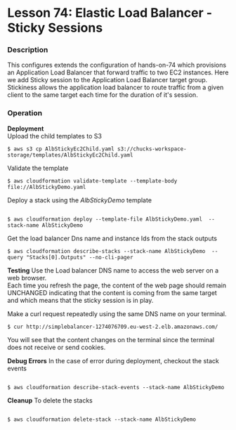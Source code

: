 # Lesson 74: Elastic Load Balancer - Sticky Sessions

### Description

This configures extends the configuration of hands-on-74 which provisions an Application Load Balancer that forward traffic to two EC2 instances.
Here we add Sticky session to the Application Load Balancer target group.  
Stickiness allows the application load balancer to route traffic from a given client to the same target each time for the duration of it's session.  

### Operation

**Deployment**  
Upload the child templates to S3

```
$ aws s3 cp AlbStickyEc2Child.yaml s3://chucks-workspace-storage/templates/AlbStickyEc2Child.yaml
```

Validate the template

```
$ aws cloudformation validate-template --template-body file://AlbStickyDemo.yaml
```

Deploy a stack using the _AlbStickyDemo_ template

```

$ aws cloudformation deploy --template-file AlbStickyDemo.yaml  --stack-name AlbStickyDemo
```

Get the load balancer Dns name and instance Ids from the stack outputs

```
$ aws cloudformation describe-stacks --stack-name AlbStickyDemo  --query "Stacks[0].Outputs" --no-cli-pager
```

**Testing**
Use the Load balancer DNS name to access the web server on a web browser.  
Each time you refresh the page, the content of the web page should remain UNCHANGED indicating that the content is coming from the same target and which means that the sticky session is in play.

Make a curl request repeatedly using the same DNS name on your terminal.

```
$ cur http://simplebalancer-1274076709.eu-west-2.elb.amazonaws.com/
```

You will see that the content changes on the terminal since the terminal does not receive or send cookies.

**Debug Errors**
In the case of error during deployment, checkout the stack events

```

$ aws cloudformation describe-stack-events --stack-name AlbStickyDemo

```

**Cleanup**
To delete the stacks

```

$ aws cloudformation delete-stack --stack-name AlbStickyDemo

```
